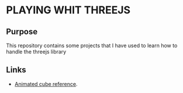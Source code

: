 # PLAYING WHIT THREEJS

## Purpose
This repository contains some projects that I have used to learn how to handle the threejs library


## Links
- [Animated cube reference](https://threejs.org/docs/index.html#manual/en/introduction/Creating-a-scene).